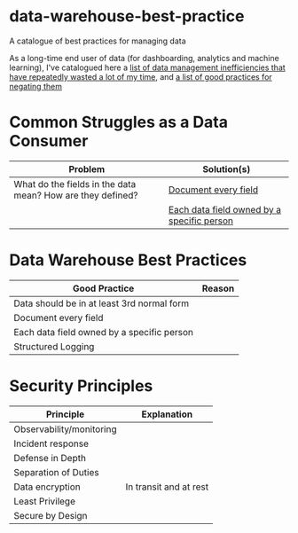 # data-warehouse-best-practice
A catalogue of best practices for managing data

As a long-time end user of data (for dashboarding, analytics and machine learning), I've catalogued here a [list of data management inefficiencies that have repeatedly wasted a lot of my time](#common-struggles-as-a-data-consumer), and [a list of good practices for negating them](#data-warehouse-best-practices)

# Common Struggles as a Data Consumer

| Problem                                                    | Solution(s)
|------------------------------------------------------------|---------------------
| What do the fields in the data mean? How are they defined? | [Document every field](#document-every-field) 
|                                                            | [Each data field owned by a specific person](#each-data-field-owned-by-a-specific-person) 

# Data Warehouse Best Practices

| Good Practice                                        | Reason
|------------------------------------------------------|------------------
| <a data-should-be-in-at-least-3rd-normal-form>Data should be in at least 3rd normal form</a> |  
| <a id=document-every-field>Document every field</a>  | 
| <a id=each-data-field-owned-by-a-specific-person>Each data field owned by a specific person</a>  | 
| <a id=structured-logging>Structured Logging</a> | 

# Security Principles

| Principle                | Explanation
|--------------------------|------------------
| Observability/monitoring |
| Incident response        |
| Defense in Depth         |
| Separation of Duties     |
| Data encryption          | In transit and at rest
| Least Privilege          | 
| Secure by Design         | 
